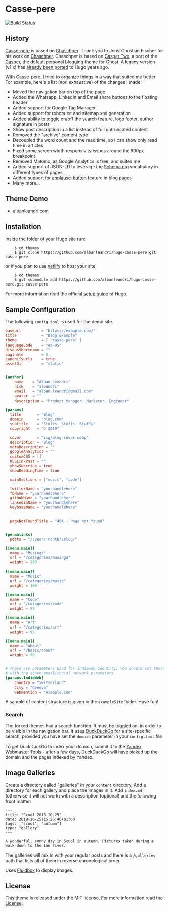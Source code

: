 # Casse-pere

[![Build Status](https://travis-ci.org/albanleandri/hugo-casse-pere.svg?branch=master)](https://travis-ci.org/albanleandri/hugo-casse-pere)

## History
[Casse-pere](https://github.com/albanleandri/hugo-casse-pere) is based on [Chaschper](https://github.com/jcfischer/hugo-chaschper).
Thank you to Jens-Christian Fischer for his work on [Chaschper](https://github.com/jcfischer/hugo-chaschper). Chaschper is based on [Casper Two](https://github.com/eueung/hugo-casper-two), a port of the [Casper](https://github.com/TryGhost/Casper), the default personal blogging theme for Ghost. A legacy version (v1.x) has [already been ported](https://github.com/vjeantet/hugo-theme-casper) to Hugo years ago.

With Casse-pere, I tried to organize things in a way that suited me better.
For example, here's a list (non exhaustive) of the changes I made: 

* Moved the navigation bar on top of the page
* Added the Whatsapp, LinkedIn and Email share buttons to the floating header
* Added support for Google Tag Manager
* Added support for robots.txt and sitemap.xml generation
* Added ability to toggle on/off the search feature, logo footer, author signature in posts
* Show post description in a list instead of full untruncated content
* Removed the "archive" content type
* Decoupled the word count and the read time, so I can show only read time in articles
* Fixed some screen width responsivity issues around the 900px breakpoint
* Removed Matomo, as Google Analytics is free, and suited me
* Added support of JSON-LD to leverage the [Schema.org](https://schema.org/) vocabulary in different types of pages
* Added support for [applause-button](https://applause-button.com/) feature in blog pages
* Many more...

## Theme Demo

- [albanleandri.com](https://albanleandri.com/)

## Installation

Inside the folder of your Hugo site run:

```
    $ cd themes
    $ git clone https://github.com/albanleandri/hugo-casse-pere.git casse-pere
```

or if you plan to use [netlify](https://netlify.com) to host your site

```  
    $ cd themes
    $ git submodule add https://github.com/albanleandri/hugo-casse-pere.git casse-pere
```  

For more information read the official [setup guide](//gohugo.io/overview/installing/) of Hugo.


## Sample Configuration

The following `config.toml` is used for the demo site. 

```toml
baseurl         = "https://example.com/"
title           = "Blog Example"
theme           = [ "casse-pere" ]
languageCode    = "en-US"
disqusShortname = ""
paginate        = 6
canonifyurls    = true
assetDir        = "static"


[author]
    name    = "Alban Leandri"
    nick    = "aleandri"
    email   = "alban.leandri@gmail.com"
    avatar  = ""
    description = "Product Manager. Marketer. Engineer"

[params]
  title       = "Blog"
  domain      = "blog.com"
  subtitle    = "Stuffs. Stuffs. Stuffs"
  copyright   = "© 2019"

  cover       = "img/blog-cover.webp"
  description = "Blog"
  metaDescription = ""
  googleAnalytics = ""
  customCSS = []
  RSSLinkPost = ""
  showSubcribe = true
  showReadingTime = true

  mainSections = ["music", "code"]

  twitterName = "yourhandlehere"
  fbName = "yourhandlehere"
  githubName = "yourhandlehere"
  linkedinName = "yourhandlehere"
  keybaseName = "yourhandlehere"


  pageNotFoundTitle = "404 - Page not found"


[permalinks]
  posts = "/:year/:month/:slug/"

[[menu.main]]
  name = "Musings"
  url = "/categories/musings"
  weight = 200

[[menu.main]]
  name = "Music"
  url = "/categories/music"
  weight = 100

[[menu.main]]
  name = "Code"
  url = "/categories/code"
  weight = 99

[[menu.main]]
  name = "Art"
  url = "/categories/art"
  weight = 95

[[menu.main]]
  name = "About"
  url = "/basic/about"
  weight = 90


# These are parameters used for indieweb identity. You should set these along
# with the above email/social network parameters.
[params.IndieWeb]
    Country = "Switzerland"
    City = "Geneva"
    webmention = "example.com"

```

A sample of content structure is given in the `exampleSite` folder. Have fun!

### Search

The forked themes had a search function. It must be toggled on, in order to be visible in the navigation bar.
It uses [DuckDuckGo](https://duckduckgo.com) for a site-specific search, provided you have set the `domain` parameter in your `config.toml` file

To get DuckDuckGo to index your domain, submit it to the 
[Yandex Webmaster Tools](https://webmaster.yandex.com) -
after a few days, DuckDuckGo will have picked up the domain and the pages indexed by Yandex.

## Image Galleries

Create a directory called "galleries" in your `content` directory. Add a directory for each 
gallery and place the images in it. Add `index.md` (otherwise it will not work) with a
description (optional) and the following front matter:

    ---
    title: "Scuol 2018-10-25"
    date: 2018-10-25T15:26:46+01:00
    tags: ["scuol", "autumn"]
    type: "gallery"
    ---
    
    A wonderful, sunny day in Scuol in autumn. Pictures taken during a walk down to the Inn river.

The galleries will mix in with your regular posts and there is
a `/galleries` path that lists all of them in reverse chronological order.

Uses [Fluidbox](https://terrymun.github.io/Fluidbox/demo/index.html) to display images.


## License

This theme is released under the MIT license. For more information read the [License](//github.com/albanleandri/hugo-kashpair/blob/master/LICENSE.md).
